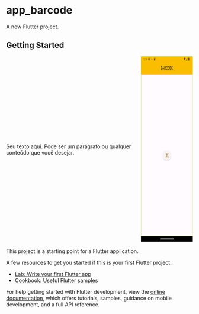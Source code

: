 # app_barcode

A new Flutter project.

## Getting Started
<div style="display: grid; grid-template-columns: 1fr 140px; gap: 20px; align-items: center;">
    <div>
        Seu texto aqui. Pode ser um parágrafo ou qualquer conteúdo que você desejar.
    </div>
    <div style="text-align: right;">
        <img src="templant/Screenshot_1691542766.png" alt="Texto alternativo da imagem" width="250" height="500">
    </div>
</div>




This project is a starting point for a Flutter application.

A few resources to get you started if this is your first Flutter project:

- [Lab: Write your first Flutter app](https://docs.flutter.dev/get-started/codelab)
- [Cookbook: Useful Flutter samples](https://docs.flutter.dev/cookbook)

For help getting started with Flutter development, view the
[online documentation](https://docs.flutter.dev/), which offers tutorials,
samples, guidance on mobile development, and a full API reference.
